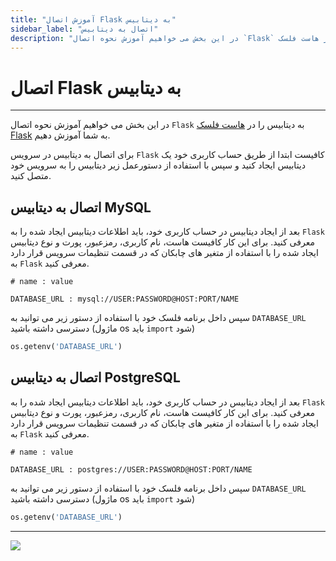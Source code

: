 ```yaml
---
title: "آموزش اتصال Flask به دیتابیس"
sidebar_label: "اتصال به دیتابیس"
description: "در این بخش می خواهیم آموزش نحوه اتصال `Flask` به دیتابیس را در هاست فلسک Flask به شما آموزش دهیم."
---
```


# اتصال Flask به دیتابیس
---

در این بخش می خواهیم آموزش نحوه اتصال `Flask` به دیتابیس را در [هاست فلسک Flask](https://chabokan.net/flask/) به شما آموزش دهیم.

برای اتصال به دیتابیس در سرویس `Flask` کافیست ابتدا از طریق حساب کاربری خود یک دیتابیس ایجاد کنید و سپس با استفاده از دستورعمل زیر دیتابیس را به سرویس خود متصل کنید.

## اتصال به دیتابیس MySQL

بعد از ایجاد دیتابیس در حساب کاربری خود، باید اطلاعات دیتابیس ایجاد شده را به `Flask` معرفی کنید. برای این کار کافیست هاست، نام کاربری، رمزعبور، پورت و نوع دیتابیس ایجاد شده را با استفاده از متغیر های چابکان که در قسمت تنظیمات سرویس قرار دارد به `Flask` معرفی کنید.

```properties
# name : value

DATABASE_URL : mysql://USER:PASSWORD@HOST:PORT/NAME
```

سپس داخل برنامه فلسک خود با استفاده از دستور زیر می توانید به `DATABASE_URL` دسترسی داشته باشید (ماژول os باید `import` شود)

```python
os.getenv('DATABASE_URL')
```

## اتصال به دیتابیس PostgreSQL

بعد از ایجاد دیتابیس در حساب کاربری خود، باید اطلاعات دیتابیس ایجاد شده را به `Flask` معرفی کنید. برای این کار کافیست هاست، نام کاربری، رمزعبور، پورت و نوع دیتابیس ایجاد شده را با استفاده از متغیر های چابکان که در قسمت تنظیمات سرویس قرار دارد به `Flask` معرفی کنید.

```properties
# name : value

DATABASE_URL : postgres://USER:PASSWORD@HOST:PORT/NAME
```

سپس داخل برنامه فلسک خود با استفاده از دستور زیر می توانید به `DATABASE_URL` دسترسی داشته باشید (ماژول os باید `import` شود)

```python
os.getenv('DATABASE_URL')
```

---
<a href="https://hub.chabokan.net/fa/services/create/flask" ><img src="https://s1.chabokan.net/docs/images/flask-banner.png" /></a>